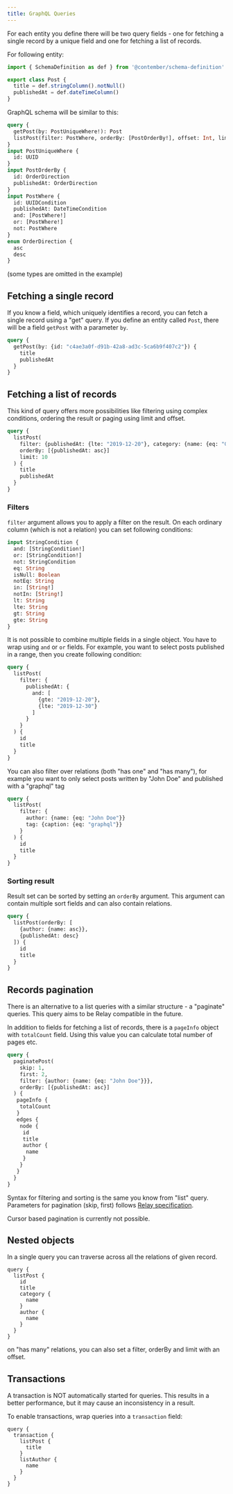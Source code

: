 ```yaml
---
title: GraphQL Queries
---
```


For each entity you define there will be two query fields - one for fetching a single record by a unique field and one for fetching a list of records.

For following entity:
```typescript
import { SchemaDefinition as def } from '@contember/schema-definition'

export class Post {
  title = def.stringColumn().notNull()
  publishedAt = def.dateTimeColumn()
}
```
GraphQL schema will be similar to this:
```graphql
query {
  getPost(by: PostUniqueWhere!): Post
  listPost(filter: PostWhere, orderBy: [PostOrderBy!], offset: Int, limit: Int): [Post]
}
input PostUniqueWhere {
  id: UUID
}
input PostOrderBy {
  id: OrderDirection
  publishedAt: OrderDirection
}
input PostWhere {
  id: UUIDCondition
  publishedAt: DateTimeCondition
  and: [PostWhere!]
  or: [PostWhere!]
  not: PostWhere
}
enum OrderDirection {
  asc
  desc
}
```
(some types are omitted in the example)

## Fetching a single record

If you know a field, which uniquely identifies a record, you can fetch a single record using a "get" query. If you define an entity called `Post`, there will be a field `getPost` with a parameter `by`.

```graphql
query {
  getPost(by: {id: "c4ae3a0f-d91b-42a8-ad3c-5ca6b9f407c2"}) {
    title
    publishedAt    
  }
}
```

## Fetching a list of records

This kind of query offers more possibilities like filtering using complex conditions, ordering the result or paging using limit and offset.

```graphql
query {
  listPost(
    filter: {publishedAt: {lte: "2019-12-20"}, category: {name: {eq: "Graphql"}}}
    orderBy: [{publishedAt: asc}]
    limit: 10
  ) {
    title
    publishedAt  
  } 
}
```

### Filters
`filter` argument allows you to apply a filter on the result. On each ordinary column (which is not a relation) you can set following conditions:

```graphql
input StringCondition {
  and: [StringCondition!]
  or: [StringCondition!]
  not: StringCondition
  eq: String
  isNull: Boolean
  notEq: String
  in: [String!]
  notIn: [String!]
  lt: String
  lte: String
  gt: String
  gte: String
}
``` 
It is not possible to combine multiple fields in a single object. You have to wrap using `and` or `or` fields. For example, you want to select posts published in a range, then you create following condition:

```graphql
query {
  listPost(
    filter: {
      publishedAt: {
        and: [
          {gte: "2019-12-20"}, 
          {lte: "2019-12-30"}
        ]
      }
    }
  ) {
    id
    title
  }
}
```

You can also filter over relations (both "has one" and "has many"), for example you want to only select posts written by "John Doe" and published with a "graphql" tag

```graphql
query {
  listPost(
    filter: {
      author: {name: {eq: "John Doe"}}
      tag: {caption: {eq: "graphql"}}
    }
  ) {
    id
    title
  }
}
```

### Sorting result

Result set can be sorted by setting an `orderBy` argument. This argument can contain multiple sort fields and can also contain relations.
```graphql
query {
  listPost(orderBy: [
    {author: {name: asc}}, 
    {publishedAt: desc}
  ]) {
    id
    title
  }
}
```

## Records pagination

There is an alternative to a list queries with a similar structure - a "paginate" queries. This query aims to be Relay compatible in the future.

In addition to fields for fetching a list of records, there is a `pageInfo` object with `totalCount` field. Using this value you can  calculate total number of pages etc.

```graphql
query {
  paginatePost(
    skip: 1, 
    first: 2, 
    filter: {author: {name: {eq: "John Doe"}}}, 
    orderBy: [{publishedAt: asc}]
  ) {
   pageInfo {
    totalCount
   }
   edges {
    node {
     id
     title
     author {
      name
     }
    }
   }
  }
}
```

Syntax for filtering and sorting is the same you know from "list" query. Parameters for pagination (skip, first) follows [Relay specification](https://facebook.github.io/relay/graphql/connections.htm). 

Cursor based pagination is currently not possible.

## Nested objects

In a single query you can traverse across all the relations of given record.

```
query {
  listPost {
    id
    title
    category {
      name
    }
    author {
      name
    }
  }
}
```

on "has many" relations, you can also set a filter, orderBy and limit with an offset.

## Transactions

A transaction is NOT automatically started for queries. This results in a better performance, but it may cause an inconsistency in a result. 

To enable transactions, wrap queries into a `transaction` field:
```
query {
  transaction {
    listPost {
      title
    }
    listAuthor {
      name
    }
  }
}
```
